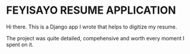 # FEYISAYO RESUME APPLICATION

Hi there.
This is a Django app I wrote that helps to digitize my resume.

The project was quite detailed, compehensive and worth every moment I spent on it.


